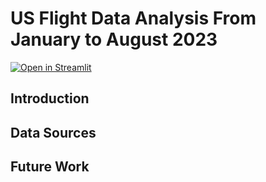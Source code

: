# US Flight Data Analysis From January to August 2023
[![Open in Streamlit](https://static.streamlit.io/badges/streamlit_badge_black_white.svg)]((https://us-flight-delay-analysis-apqzbj9fkmgwgdsw5egdnb.streamlit.app/))

## Introduction



## Data Sources

## Future Work
